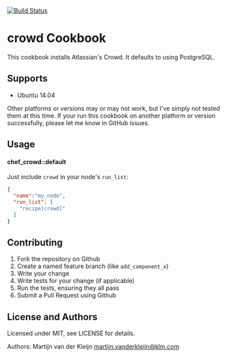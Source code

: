[![Build Status](https://travis-ci.org/afklm/chef_crowd.svg?branch=master)](https://travis-ci.org/afklm/chef_crowd)

crowd Cookbook
==============

This cookbook installs Atlassian's Crowd. It defaults to using PostgreSQL.

Supports
--------

- Ubuntu 14.04

Other platforms or versions may or may not work, but I've simply not tested them
at this time. If your run this cookbook on another platform or version
successfully, please let me know in GitHub issues.

Usage
-----
#### chef_crowd::default

Just include `crowd` in your node's `run_list`:

```json
{
  "name":"my_node",
  "run_list": [
    "recipe[crowd]"
  ]
}
```

Contributing
------------

1. Fork the repository on Github
2. Create a named feature branch (like `add_component_x`)
3. Write your change
4. Write tests for your change (if applicable)
5. Run the tests, ensuring they all pass
6. Submit a Pull Request using Github

License and Authors
-------------------
Licensed under MIT, see LICENSE for details.

Authors: Martijn van der Kleijn <martijn.vanderkleijn@klm.com>
